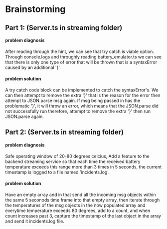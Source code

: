# Brainstorming

## Part 1: (Server.ts in streaming folder)
#### problem diagnosis
After reading through the hint, we can see that try catch is viable option.
Through console.logs and throughly reading battery_emulator.ts we can see that there is only one type of error that will be thrown that is a syntaxError caused by an additional '}'. 
#### problem solution
A try catch code block can be implemented to catch the syntaxError's. We can then attempt to remove the extra '}' that is the reason for the error then attempt to JSON.parse msg again. 
If msg being passed in has the problematic '}', it will throw an error, which means that the JSON.parse did not successfully run therefore, attempt to remove the extra '}' then run JSON.parse again.

## Part 2: (Server.ts in streaming folder)
#### problem diagnosis
Safe operating window of 20-80 degrees celcius, Add a feature to the backend streaming service
so that each time the received battery temperature exceeds this range more than 3 times in 5 seconds, 
the current timestamp is logged to a file named 'incidents.log'.
#### problem solution
Have an empty array and in that send all the incoming msg objects within the same 5 seconods time frame
into that empty array, then iterate through the temperatures of the msg objects in the now populated array 
and everytime temperature exceeds 80 degrees, add to a count, and when count increases past 3, capture the 
timestamp of the last object in the array and send it incidents.log file.
